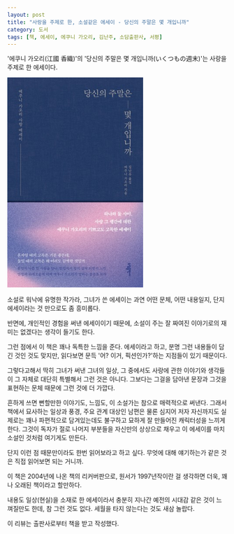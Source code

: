```yaml
---
layout: post
title: "사랑을 주제로 한, 소설같은 에세이 - 당신의 주말은 몇 개입니까"
category: 도서
tags: [책, 에세이, 에쿠니 가오리, 김난주, 소담출판사, 서평]
---
```


'에쿠니 가오리(江國 香織)'의
'당신의 주말은 몇 개입니까(いくつもの週末)'는
사랑을 주제로 한 에세이다.

![표지](/images/book/ikutsumo-no-shumatsu-book-h480.jpg)

소설로 워낙에 유명한 작가라,
그녀가 쓴 에세이는 과연 어떤 문체, 어떤 내용일지,
단지 에세이라는 것 만으로도 좀 흥미롭다.

반면에, 개인적인 경험을 써낸 에세이이기 때문에,
소설이 주는 잘 짜여진 이야기로의 재미는 없겠다는 생각이 들기도 한다.

그런 점에서 이 책은 꽤나 독특한 느낌을 준다.
에세이라고 하고, 분명 그런 내용들이 담긴 것인 것도 맞지만,
읽다보면 문득 '어? 이거, 픽션인가?'하는 지점들이 있기 때문이다.

그렇다고해서 딱히 그녀가 써낸 그녀의 일상,
그 중에서도 사랑에 관한 이야기와 생각들이 그 자체로 대단히 특별해서 그런 것은 아니다.
그보다는 그걸을 담아낸 문장과 그것을 표현하는 문체 때문에 그런 것에 더 가깝다.

흔하게 쓰면 뻔할만한 이야기도, 느낌도,
이 소설가는 참으로 매력적으로 써낸다.
그래서 책에서 묘사하는 일상과 풍경,
주요 관계 대상인 남편은 물론
심지어 저자 자신까지도 실제로는 꽤나 파편적으로 담겨있는데도 불구하고
묘하게 잘 만들어진 캐릭터성을 느끼게 한다.
그것이 독자가 절로 나머지 부분들을 자신만의 상상으로 채우고
이 에세이를 마치 소설인 것처럼 여기게도 만든다.

단지 이런 점 때문만이라도 한번 읽어보라고 하고 싶다.
무엇에 대해 얘기하는가 같은 것은 직접 읽어보면 되는 거니까.

이 책은 2004년에 나온 책의 리커버판으로,
원서가 1997년작이란 걸 생각하면 더욱,
꽤나 오래된 책이라고 할만하다.

내용도 일상(현실)을 소재로 한 에세이라서
충분히 지나간 예전의 시대감 같은 것이 느껴질만도 한데,
참 그런 것도 없다.
세월을 타지 않는다는 것도 새삼 놀랍다.



<div class="im im-info">
이 리뷰는 출판사로부터 책을 받고 작성했다.
</div>
